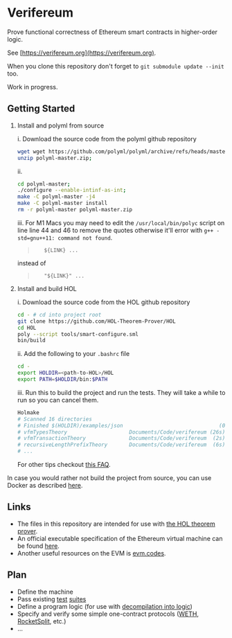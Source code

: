 # Verifereum

Prove functional correctness of Ethereum smart contracts in higher-order logic.

See [https://verifereum.org](https://verifereum.org).

When you clone this repository don't forget to `git submodule update --init` too.

Work in progress.

## Getting Started

1.  Install and polyml from source

    i. Download the source code from the polyml github repository

    ```bash
    wget wget https://github.com/polyml/polyml/archive/refs/heads/master.zip -O poly-master.zip;
    unzip polyml-master.zip;
    ```

    ii.

    ```bash
    cd polyml-master;
    ./configure --enable-intinf-as-int;
    make -C polyml-master -j4
    make -C polyml-master install
    rm -r polyml-master polyml-master.zip
    ```

    iii. For M1 Macs you may need to edit the `/usr/local/bin/polyc` script on line line 44 and 46 to remove the quotes otherwise it'll error with `g++ -std=gnu++11: command not found`.

    >        ${LINK} ...

    instead of

    >        "${LINK}" ...

1.  Install and build HOL

    i. Download the source code from the HOL github repository

    ```bash
    cd - # cd into project root
    git clone https://github.com/HOL-Theorem-Prover/HOL
    cd HOL
    poly --script tools/smart-configure.sml
    bin/build
    ```

    ii. Add the following to your `.bashrc` file

    ```bash
    cd -
    export HOLDIR=<path-to-HOL>/HOL
    export PATH=$HOLDIR/bin:$PATH
    ```

    iii. Run this to build the project and run the tests. They will take a while to run so you can cancel them.

    ```bash
    Holmake
    # Scanned 16 directories
    # Finished $(HOLDIR)/examples/json                               (0.000s)
    # vfmTypesTheory                    Documents/Code/verifereum (26s)     OK
    # vfmTransactionTheory              Documents/Code/verifereum  (2s)     OK
    # recursiveLengthPrefixTheory       Documents/Code/verifereum  (6s)     OK
    # ...
    ```

    For other tips checkout [this FAQ](https://hol-theorem-prover.org/faq.html).

In case you would rather not build the project from source, you can use Docker as described [here](docs/run-with-docker.md).

## Links

* The files in this repository are intended for use with [the HOL theorem prover](https://hol-theorem-prover.org).
* An official executable specification of the Ethereum virtual machine can be found [here](https://github.com/ethereum/execution-specs).
* Another useful resources on the EVM is [evm.codes](https://evm.codes).

## Plan

* Define the machine
* Pass existing [test](https://github.com/ethereum/tests) [suites](https://github.com/ethereum/execution-spec-tests)
* Define a program logic (for use with [decompilation into logic](https://www.cse.chalmers.se/~myreen/decompilation.html))
* Specify and verify some simple one-contract protocols ([WETH](https://etherscan.io/address/0xc02aaa39b223fe8d0a0e5c4f27ead9083c756cc2#code), [RocketSplit](https://github.com/xrchz/rocketsplit), etc.)
* ...
